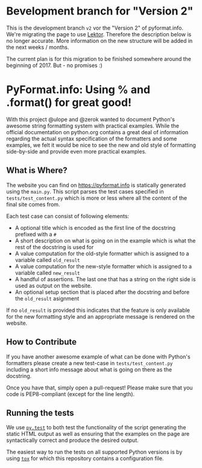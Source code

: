 # Bevelopment branch for "Version 2"

This is the development branch `v2` vor the "Version 2" of pyformat.info.
We're migrating the page to use [Lektor](https://getlektor.com). Therefore 
the description below is no longer accurate. More information on the new 
structure will be added in the next weeks / months.

The current plan is for this migration to be finished somewhere around the 
beginning of 2017. But - no promises :)


# PyFormat.info: Using % and .format() for great good!

With this project @ulope and @zerok wanted to document Python's awesome string
formatting system with practical examples. While the official documentation on
python.org contains a great deal of information regarding the actual syntax
specification of the formatters and some examples, we felt it would be nice to
see the new and old style of formatting side-by-side and provide even more
practical examples.


## What is Where?

The website you can find on https://pyformat.info is statically generated using
the `main.py`. This script parses the test cases specified in
`tests/test_content.py` which is more or less where all the content of the
final site comes from.

Each test case can consist of following elements:

* A optional title which is encoded as the first line of the docstring prefixed
  with a `# `
* A short description on what is going on in the example which is what the rest
  of the docstring is used for
* A value computation for the old-style formatter which is assigned to a
  variable called `old_result`
* A value computation for the new-style formatter which is assigned to a
  variable called `new_result`
* A handful of assertions. The last one that has a string on the right side is
  used as output on the website.
* An optional setup section that is placed after the docstring and before the
  `old_result` asignment

If no `old_result` is provided this indicates that the feature is only
available for the new formatting style and an appropriate message is rendered
on the website.


## How to Contribute

If you have another awesome example of what can be done with Python's
formatters please create a new test-case in `tests/test_content.py` including a
short info message about what is going on there as the docstring.

Once you have that, simply open a pull-request! Please make sure that you code
is PEP8-compliant (except for the line length).


## Running the tests

We use [`py.test`](http://pytest.org) to both test the functionality of the script
generating the static HTML output as well as ensuring that the examples on the
page are syntactically correct and produce the desired output.

The easiest way to run the tests on all supported Python versions is by using
[`tox`](http://tox.testrun.org) for which this repository contains a configuration file.

